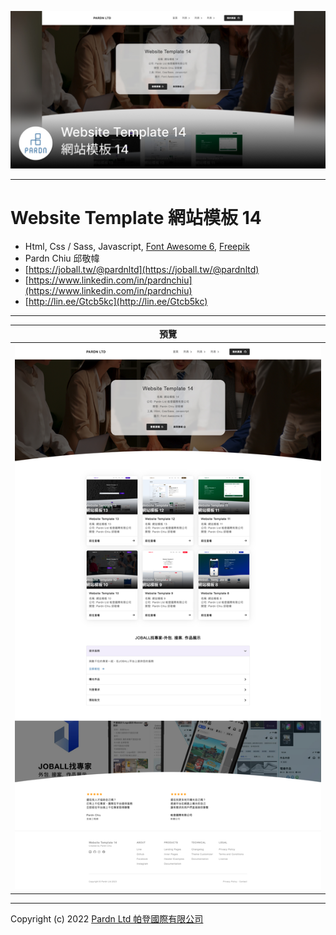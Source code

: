 ![Website Template 網站模板 14 - Pardn Chiu 邱敬幃](./image/2-1.jpg)

***

# Website Template 網站模板 14

- Html, Css / Sass, Javascript, [Font Awesome 6](https://fontawesome.com/v6/search), [Freepik](https://www.freepik.com)
- Pardn Chiu 邱敬幃
- [https://joball.tw/@pardnltd](https://joball.tw/@pardnltd)
- [https://www.linkedin.com/in/pardnchiu](https://www.linkedin.com/in/pardnchiu)
- [http://lin.ee/Gtcb5kc](http://lin.ee/Gtcb5kc)

***

| 預覽 |
|---|
| ![Website Template 網站模板 14 - Pardn Chiu 邱敬幃](./image/index.jpg) |

***

Copyright (c) 2022 [Pardn Ltd 帕登國際有限公司](https://joball.tw/@pardnltd)


